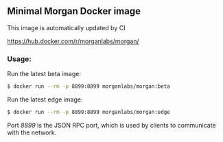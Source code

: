 ## Minimal Morgan Docker image
This image is automatically updated by CI

https://hub.docker.com/r/morganlabs/morgan/

### Usage:
Run the latest beta image:
```bash
$ docker run --rm -p 8899:8899 morganlabs/morgan:beta
```

Run the latest edge image:
```bash
$ docker run --rm -p 8899:8899 morganlabs/morgan:edge
```

Port *8899* is the JSON RPC port, which is used by clients to communicate with the network.

